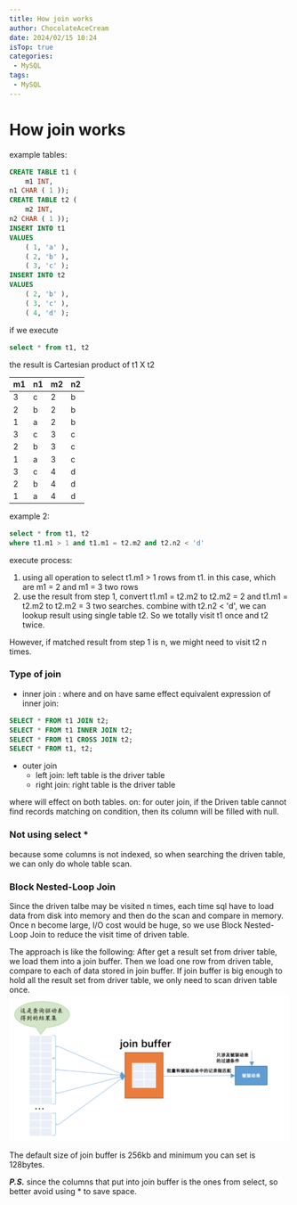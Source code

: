 ```yaml
---
title: How join works
author: ChocolateAceCream
date: 2024/02/15 10:24
isTop: true
categories:
 - MySQL
tags:
 - MySQL
---
```


# How join works <Badge text="MySQL" type="warning" />

example tables:
```sql
CREATE TABLE t1 (
	m1 INT,
n1 CHAR ( 1 ));
CREATE TABLE t2 (
	m2 INT,
n2 CHAR ( 1 ));
INSERT INTO t1
VALUES
	( 1, 'a' ),
	( 2, 'b' ),
	( 3, 'c' );
INSERT INTO t2
VALUES
	( 2, 'b' ),
	( 3, 'c' ),
	( 4, 'd' );
```

if we execute
```sql
select * from t1, t2
```
the result is Cartesian product of t1 X t2

| m1 | n1 | m2 | n2 |
|  :----  | :----  |  :----  | :----  |
| 3 |	c |	2	| b |
|2	| b	| 2 | b |
|1	| a	| 2 |	b |
|3	| c	| 3 |	c |
|2	| b	| 3 |	c |
|1	| a	| 3 |	c |
|3	| c	| 4 |	d |
|2	| b	| 4 |	d |
|1	| a	| 4 |	d |

example 2:
```sql
select * from t1, t2
where t1.m1 > 1 and t1.m1 = t2.m2 and t2.n2 < 'd'
```
execute process:
1. using all operation to select t1.m1 > 1 rows from t1. in this case, which are m1 = 2 and m1 = 3 two rows
2. use the result from step 1, convert  t1.m1 = t2.m2 to t2.m2 = 2 and t1.m1 = t2.m2 to t2.m2 = 3 two searches. combine with  t2.n2 < 'd', we can lookup result using single table t2.
So we totally visit t1 once and t2 twice.

However, if matched result from step 1 is n, we might need to visit t2 n times.

### Type of join
- inner join : where and on have same effect
equivalent expression of inner join:
```sql
SELECT * FROM t1 JOIN t2;
SELECT * FROM t1 INNER JOIN t2;
SELECT * FROM t1 CROSS JOIN t2;
SELECT * FROM t1, t2;
```

- outer join
  - left join: left table is the driver table
  - right join: right table is the driver table

where will effect on both tables.
on: for outer join, if the Driven table cannot find records matching on condition, then its column will be filled with null.

### Not using select *
because some columns is not indexed, so when searching the driven table, we can only do whole table scan.

### Block Nested-Loop Join
Since the driven talbe may be visited n times, each time sql have to load data from disk into memory and then do the scan and compare in memory. Once n become large, I/O cost would be huge, so we use Block Nested-Loop Join to reduce the visit time of driven table.

The approach is like the following:
After get a result set from driver table, we load them into a join buffer. Then we load one row from driven table, compare to each of data stored in join buffer. If join buffer is big enough to hold all the result set from driver table, we only need to scan driven table once.
![join_buffer](../../../public/img/2024/02/15/join_buffer.png)

The default size of join buffer is 256kb and minimum you can set is 128bytes.

***P.S.*** since the columns that put into join buffer is the ones from select, so better avoid using * to save space.
